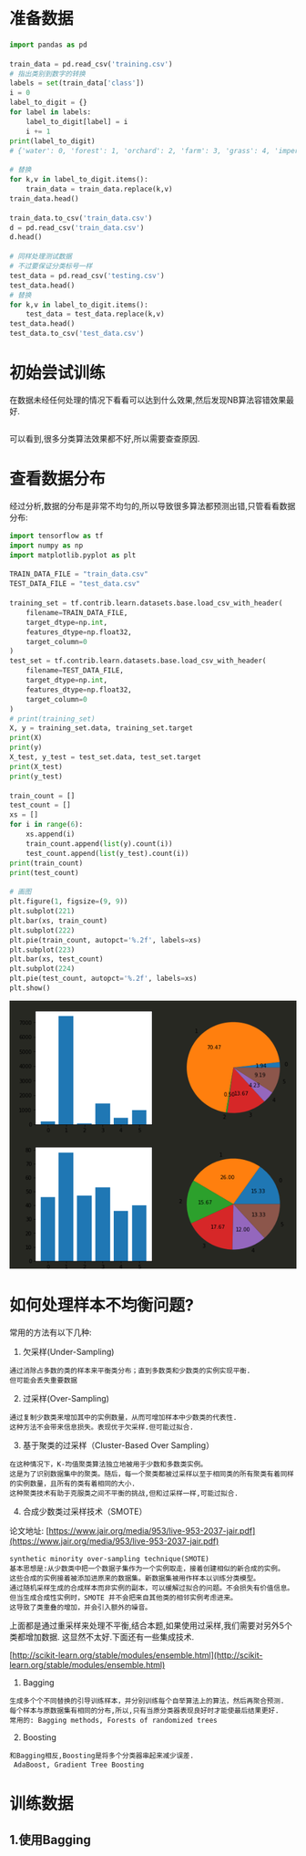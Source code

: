 
# 准备数据

```python
import pandas as pd

train_data = pd.read_csv('training.csv')
# 指出类别到数字的转换
labels = set(train_data['class'])
i = 0
label_to_digit = {}
for label in labels:
    label_to_digit[label] = i
    i += 1
print(label_to_digit)
# {'water': 0, 'forest': 1, 'orchard': 2, 'farm': 3, 'grass': 4, 'impervious': 5}

# 替换
for k,v in label_to_digit.items():
    train_data = train_data.replace(k,v)
train_data.head()

train_data.to_csv('train_data.csv')
d = pd.read_csv('train_data.csv')
d.head()

# 同样处理测试数据
# 不过要保证分类标号一样
test_data = pd.read_csv('testing.csv')
test_data.head()
# 替换
for k,v in label_to_digit.items():
    test_data = test_data.replace(k,v)
test_data.head()
test_data.to_csv('test_data.csv')
```

# 初始尝试训练
在数据未经任何处理的情况下看看可以达到什么效果,然后发现NB算法容错效果最好.
```python

```
可以看到,很多分类算法效果都不好,所以需要查查原因.
# 查看数据分布
经过分析,数据的分布是非常不均匀的,所以导致很多算法都预测出错,只管看看数据分布:

```python
import tensorflow as tf
import numpy as np
import matplotlib.pyplot as plt

TRAIN_DATA_FILE = "train_data.csv"
TEST_DATA_FILE = "test_data.csv"

training_set = tf.contrib.learn.datasets.base.load_csv_with_header(
    filename=TRAIN_DATA_FILE,
    target_dtype=np.int,
    features_dtype=np.float32,
    target_column=0
)
test_set = tf.contrib.learn.datasets.base.load_csv_with_header(
    filename=TEST_DATA_FILE,
    target_dtype=np.int,
    features_dtype=np.float32,
    target_column=0
)
# print(training_set)
X, y = training_set.data, training_set.target
print(X)
print(y)
X_test, y_test = test_set.data, test_set.target
print(X_test)
print(y_test)

train_count = []
test_count = []
xs = []
for i in range(6):
    xs.append(i)
    train_count.append(list(y).count(i))
    test_count.append(list(y_test).count(i))
print(train_count)
print(test_count)

# 画图
plt.figure(1, figsize=(9, 9))
plt.subplot(221)
plt.bar(xs, train_count)
plt.subplot(222)
plt.pie(train_count, autopct='%.2f', labels=xs)
plt.subplot(223)
plt.bar(xs, test_count)
plt.subplot(224)
plt.pie(test_count, autopct='%.2f', labels=xs)
plt.show()
```
![data](./image/000.png)

# 如何处理样本不均衡问题?
常用的方法有以下几种:

1. 欠采样(Under-Sampling)
```
通过消除占多数的类的样本来平衡类分布；直到多数类和少数类的实例实现平衡.
但可能会丢失重要数据
```
2. 过采样(Over-Sampling)
```
通过复制少数类来增加其中的实例数量，从而可增加样本中少数类的代表性.
这种方法不会带来信息损失。表现优于欠采样.但可能过拟合.
```
3. 基于聚类的过采样（Cluster-Based Over Sampling）
```
在这种情况下，K-均值聚类算法独立地被用于少数和多数类实例。
这是为了识别数据集中的聚类。随后，每一个聚类都被过采样以至于相同类的所有聚类有着同样
的实例数量，且所有的类有着相同的大小.
这种聚类技术有助于克服类之间不平衡的挑战,但和过采样一样,可能过拟合.
```
4. 合成少数类过采样技术（SMOTE）

论文地址: [https://www.jair.org/media/953/live-953-2037-jair.pdf](https://www.jair.org/media/953/live-953-2037-jair.pdf)
```
synthetic minority over-sampling technique(SMOTE)
基本思想是:从少数类中把一个数据子集作为一个实例取走，接着创建相似的新合成的实例。
这些合成的实例接着被添加进原来的数据集。新数据集被用作样本以训练分类模型。
通过随机采样生成的合成样本而非实例的副本，可以缓解过拟合的问题。不会损失有价值信息。
但当生成合成性实例时，SMOTE 并不会把来自其他类的相邻实例考虑进来。
这导致了类重叠的增加，并会引入额外的噪音。
```
上面都是通过重采样来处理不平衡,结合本题,如果使用过采样,我们需要对另外5个类都增加数据.
这显然不太好.下面还有一些集成技术.

[http://scikit-learn.org/stable/modules/ensemble.html](http://scikit-learn.org/stable/modules/ensemble.html)

1. Bagging
```
生成多个个不同替换的引导训练样本，并分别训练每个自举算法上的算法，然后再聚合预测.
每个样本与原数据集有相同的分布,所以,只有当原分类器表现良好时才能使最后结果更好.
常用的: Bagging methods, Forests of randomized trees
```
2. Boosting
```
和Bagging相反,Boosting是将多个分类器串起来减少误差.
 AdaBoost, Gradient Tree Boosting
```
# 训练数据

## 1.使用Bagging



